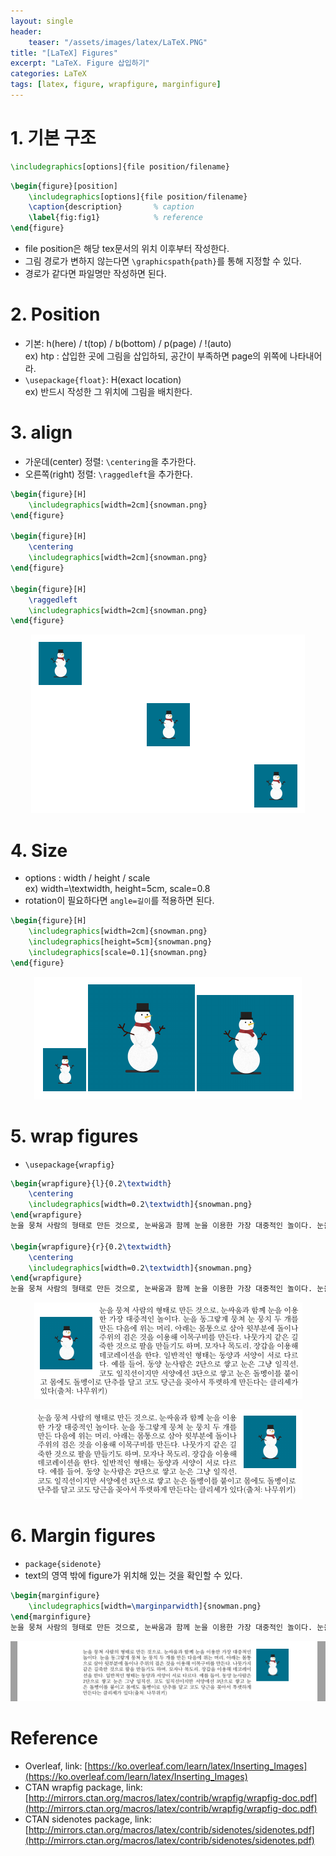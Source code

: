 ```yaml
---
layout: single
header:
    teaser: "/assets/images/latex/LaTeX.PNG"
title: "[LaTeX] Figures"
excerpt: "LaTeX. Figure 삽입하기"
categories: LaTeX
tags: [latex, figure, wrapfigure, marginfigure]
---
```


# 1. 기본 구조

```tex
\includegraphics[options]{file position/filename}
```

```tex
\begin{figure}[position]
    \includegraphics[options]{file position/filename}
    \caption{description}       % caption 
    \label{fig:fig1}            % reference
\end{figure}
```
* file position은 해당 tex문서의 위치 이후부터 작성한다. 
* 그림 경로가 변하지 않는다면 `\graphicspath{path}`를 통해 지정할 수 있다.
* 경로가 같다면 파일명만 작성하면 된다. 

# 2. Position
* 기본: h(here) / t(top) / b(bottom) / p(page) / !(auto)   
ex) htp : 삽입한 곳에 그림을 삽입하되, 공간이 부족하면 page의 위쪽에 나타내어라.
* `\usepackage{float}`: H(exact location)   
ex) 반드시 작성한 그 위치에 그림을 배치한다.

# 3. align 
* 가운데(center) 정렬: `\centering`을 추가한다.
* 오른쪽(right) 정렬: `\raggedleft`을 추가한다. 

```tex
\begin{figure}[H]
	\includegraphics[width=2cm]{snowman.png}
\end{figure}

\begin{figure}[H]
	\centering
	\includegraphics[width=2cm]{snowman.png}
\end{figure}

\begin{figure}[H]
	\raggedleft
	\includegraphics[width=2cm]{snowman.png}
\end{figure}
```

<p style="text-align:center;">
    <img src="/assets/images/latex/figurealign.PNG">
</p>

# 4. Size
* options : width / height / scale  
ex) width=\textwidth, height=5cm, scale=0.8
* rotation이 필요하다면 `angle=길이`를 적용하면 된다. 

```tex
\begin{figure}[H]
	\includegraphics[width=2cm]{snowman.png}
	\includegraphics[height=5cm]{snowman.png}
	\includegraphics[scale=0.1]{snowman.png}
\end{figure}
```
<p style="text-align:center;">
    <img src="/assets/images/latex/figuresize.PNG">
</p>

# 5. wrap figures
* `\usepackage{wrapfig}`

```tex
\begin{wrapfigure}{l}{0.2\textwidth}
	\centering
	\includegraphics[width=0.2\textwidth]{snowman.png}
\end{wrapfigure}
눈을 뭉쳐 사람의 형태로 만든 것으로, 눈싸움과 함께 눈을 이용한 가장 대중적인 놀이다. 눈을 동그랗게 뭉쳐 눈 뭉치 두 개를 만든 다음에 위는 머리, 아래는 몸통으로 삼아 윗부분에 돌이나 주위의 검은 것을 이용해 이목구비를 만든다. 나뭇가지 같은 길죽한 것으로 팔을 만들기도 하며, 모자나 목도리, 장갑을 이용해 데코레이션을 한다. 일반적인 형태는 동양과 서양이 서로 다르다. 예를 들어, 동양 눈사람은 2단으로 쌓고 눈은 그냥 일직선, 코도 일직선이지만 서양에선 3단으로 쌓고 눈은 돌멩이를 붙이고 몸에도 돌멩이로 단추를 달고 코도 당근을 꽂아서 뚜렷하게 만든다는 클리셰가 있다(출처: 나무위키)

\begin{wrapfigure}{r}{0.2\textwidth}
	\centering
	\includegraphics[width=0.2\textwidth]{snowman.png}
\end{wrapfigure}
눈을 뭉쳐 사람의 형태로 만든 것으로, 눈싸움과 함께 눈을 이용한 가장 대중적인 놀이다. 눈을 동그랗게 뭉쳐 눈 뭉치 두 개를 만든 다음에 위는 머리, 아래는 몸통으로 삼아 윗부분에 돌이나 주위의 검은 것을 이용해 이목구비를 만든다. 나뭇가지 같은 길죽한 것으로 팔을 만들기도 하며, 모자나 목도리, 장갑을 이용해 데코레이션을 한다. 일반적인 형태는 동양과 서양이 서로 다르다. 예를 들어, 동양 눈사람은 2단으로 쌓고 눈은 그냥 일직선, 코도 일직선이지만 서양에선 3단으로 쌓고 눈은 돌멩이를 붙이고 몸에도 돌멩이로 단추를 달고 코도 당근을 꽂아서 뚜렷하게 만든다는 클리셰가 있다(출처: 나무위키)
```
<p style="text-align:center;">
    <img src="/assets/images/latex/wrapfigure.PNG">
</p>
<p style="text-align:center;">
    <img src="/assets/images/latex/wrapfigure2.PNG">
</p>

# 6. Margin figures
* `package{sidenote}`
* text의 영역 밖에 figure가 위치해 있는 것을 확인할 수 있다. 

```tex
\begin{marginfigure}
	\includegraphics[width=\marginparwidth]{snowman.png}
\end{marginfigure}
눈을 뭉쳐 사람의 형태로 만든 것으로, 눈싸움과 함께 눈을 이용한 가장 대중적인 놀이다. 눈을 동그랗게 뭉쳐 눈 뭉치 두 개를 만든 다음에 위는 머리, 아래는 몸통으로 삼아 윗부분에 돌이나 주위의 검은 것을 이용해 이목구비를 만든다. 나뭇가지 같은 길죽한 것으로 팔을 만들기도 하며, 모자나 목도리, 장갑을 이용해 데코레이션을 한다. 일반적인 형태는 동양과 서양이 서로 다르다. 예를 들어, 동양 눈사람은 2단으로 쌓고 눈은 그냥 일직선, 코도 일직선이지만 서양에선 3단으로 쌓고 눈은 돌멩이를 붙이고 몸에도 돌멩이로 단추를 달고 코도 당근을 꽂아서 뚜렷하게 만든다는 클리셰가 있다(출처: 나무위키)
```

<p style="text-align:center;">
    <img src="/assets/images/latex/marginfigure.PNG">
</p>

<div class="notice" markdown="1">

# Reference

* Overleaf, link: [https://ko.overleaf.com/learn/latex/Inserting_Images](https://ko.overleaf.com/learn/latex/Inserting_Images)
* CTAN wrapfig package, link: [http://mirrors.ctan.org/macros/latex/contrib/wrapfig/wrapfig-doc.pdf](http://mirrors.ctan.org/macros/latex/contrib/wrapfig/wrapfig-doc.pdf)
* CTAN sidenotes package, link: [http://mirrors.ctan.org/macros/latex/contrib/sidenotes/sidenotes.pdf](http://mirrors.ctan.org/macros/latex/contrib/sidenotes/sidenotes.pdf)

</div>